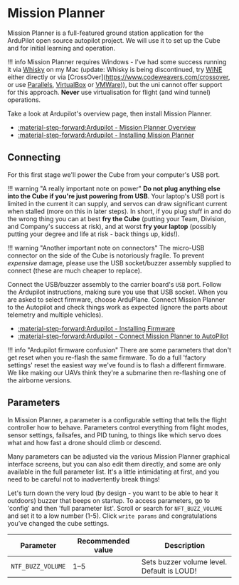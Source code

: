 # Mission Planner

Mission Planner is a full-featured ground station application for the ArduPilot open source autopilot project. We will use it to set up the Cube and for initial learning and operation.

!!! info
    Mission Planner requires Windows - I've had some success running it via [Whisky](https://getwhisky.app) on my Mac (update: Whisky is being discontinued, try [WINE](https://www.winehq.org) either directly or via [CrossOver](https://www.codeweavers.com/crossover, or use [Parallels](https://www.parallels.com), [VirtualBox](https://www.virtualbox.org) or [VMWare](https://www.vmware.com/products/desktop-hypervisor/workstation-and-fusion))), but the uni cannot offer support for this approach. **Never** use virtualisation for flight (and wind tunnel) operations.

Take a look at Ardupilot's overview page, then install Mission Planner.

* [:material-step-forward:Ardupilot - Mission Planner Overview](https://ardupilot.org/planner/docs/mission-planner-overview.html)
* [:material-step-forward:Ardupilot - Installing Mission Planner](https://ardupilot.org/planner/docs/mission-planner-installation.html)

## Connecting

For this first stage we'll power the Cube from your computer's USB port.

!!! warning "A really important note on power"
    **Do not plug anything else into the Cube if you're just powering from USB**. Your laptop's USB port is limited in the current it can supply, and servos can draw significant current when stalled (more on this in later steps). In short, if you plug stuff in and do the wrong thing you can at best **fry the Cube** (putting your Team, Division, and Company's success at risk), and at worst **fry your laptop** (possibly putting your degree and life at risk - back things up, kids!).

!!! warning "Another important note on connectors"
    The micro-USB connector on the side of the Cube is notoriously fragile. To prevent *expensive* damage, please use the USB socket/buzzer assembly supplied to connect (these are much cheaper to replace).

Connect the USB/buzzer assembly to the carrier board's `USB` port. Follow the Ardupilot instructions, making sure you use that USB socket. When you are asked to select firmware, choose ArduPlane. Connect Mission Planner to the Autopilot and check things work as expected (ignore the parts about telemetry and multiple vehicles).

* [:material-step-forward:Ardupilot - Installing Firmware](https://ardupilot.org/planner/docs/common-loading-firmware-onto-pixhawk.html)
* [:material-step-forward:Ardupilot - Connect Mission Planner to AutoPilot](https://ardupilot.org/planner/docs/common-connect-mission-planner-autopilot.html)

!!! info "Ardupilot firmware confusion"
    There are some parameters that don't get reset when you re-flash the same firmware. To do a full 'factory settings' reset the easiest way we've found is to flash a different firmware. We like making our UAVs think they're a submarine then re-flashing one of the airborne versions.


## Parameters

In Mission Planner, a parameter is a configurable setting that tells the flight controller how to behave. Parameters control everything from flight modes, sensor settings, failsafes, and PID tuning, to things like which servo does what and how fast a drone should climb or descend.

Many parameters can be adjusted via the various Mission Planner graphical interface screens, but you can also edit them directly, and some are only available in the full parameter list. It's a little intimidating at first, and you need to be careful not to inadvertently break things!

Let's turn down the very loud (by design - you want to be able to hear it outdoors) buzzer that beeps on startup. To access parameters, go to 'config' and then 'full parameter list'. Scroll or search for `NFT_BUZZ_VOLUME` and set it to a low number (1-5). Click `write params` and congratulations you’ve changed the cube settings. 

| Parameter           | Recommended value     | Description                                                      |
|---------------------|-----------|--------------------------------------------------------------|
| `NTF_BUZZ_VOLUME`   | 1–5       | Sets buzzer volume level. Default is LOUD!                                     |
